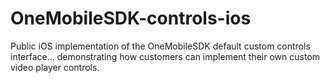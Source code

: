 # OneMobileSDK-controls-ios
Public iOS implementation of the OneMobileSDK default custom controls interface... demonstrating how customers can implement their own custom video player controls.
